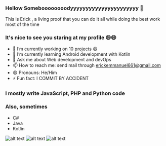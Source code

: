 ### Hellow Someboooooooodyyyyyyyyyyyyyyyyyyyyyy 👋

 This is Erick , a living proof that you can do it all while doing the best work most of the time
 
### It's nice to see you staring at my profile 😄😄

- 🔭 I’m currently working on 10 projects 😄
- 🌱 I’m currently learning Android development with Kotlin
- 💬 Ask me about Web development and devOps
- 📫 How to reach me: send mail through erickemmanuel661@gmail.com
- 😄 Pronouns: He/Him
-  ⚡ Fun fact:  I COMMIT BY ACCIDENT 
 
### I mostly write JavaScript, PHP and Python code
### Also, sometimes
- C#
- Java
- Kotlin

![alt text](https://github.com/erickmgongo/erickmgongo/blob/main/img/mern.png)
![alt text](https://github.com/erickmgongo/erickmgongo/blob/main/img/python.jpg)
![alt text](https://github.com/erickmgongo/erickmgongo/blob/main/img/php.png)
